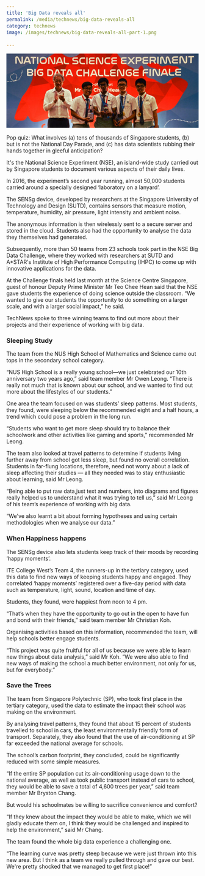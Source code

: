 ```yaml
---
title: 'Big Data reveals all'
permalink: /media/technews/big-data-reveals-all
category: technews
image: /images/technews/big-data-reveals-all-part-1.png

---
```



![Big Data reveals all](/images/technews/big-data-reveals-all-part-1.png)

Pop quiz: What involves (a) tens of thousands of Singapore students, (b) but is not the National Day Parade, and (c) has data scientists rubbing their hands together in gleeful anticipation? 

It's the National Science Experiment (NSE), an island-wide study carried out by Singapore students to document various aspects of their daily lives.

In 2016, the experiment’s second year running, almost 50,000 students carried around a specially designed ‘laboratory on a lanyard’. 

The SENSg device, developed by researchers at the Singapore University of Technology and Design (SUTD), contains sensors that measure motion, temperature, humidity, air pressure, light intensity and ambient noise.

The anonymous information is then wirelessly sent to a secure server and stored in the cloud. Students also had the opportunity to analyse the data they themselves had generated.

Subsequently, more than 50 teams from 23 schools took part in the NSE Big Data Challenge, where they worked with researchers at SUTD and A*STAR's Institute of High Performance Computing (IHPC) to come up with innovative applications for the data.

At the Challenge finals held last month at the Science Centre Singapore, guest of honour Deputy Prime Minister Mr Teo Chee Hean said that the NSE gave students the experience of doing science outside the classroom. “We wanted to give our students the opportunity to do something on a larger scale, and with a larger social impact,” he said.  

TechNews spoke to three winning teams to find out more about their projects and their experience of working with big data.

### **Sleeping Study**
The team from the NUS High School of Mathematics and Science came out tops in the secondary school category.

“NUS High School is a really young school—we just celebrated our 10th anniversary two years ago,” said team member Mr Owen Leong. “There is really not much that is known about our school, and we wanted to find out more about the lifestyles of our students.”

One area the team focused on was students’ sleep patterns. Most students, they found, were sleeping below the recommended eight and a half hours, a trend which could pose a problem in the long run.

“Students who want to get more sleep should try to balance their schoolwork and other activities like gaming and sports,” recommended Mr Leong.

The team also looked at travel patterns to determine if students living further away from school got less sleep, but found no overall correlation. Students in far-flung locations, therefore, need not worry about a lack of sleep affecting their studies — all they needed was to stay enthusiastic about learning, said Mr Leong.  

“Being able to put raw data,just text and numbers, into diagrams and figures really helped us to understand what it was trying to tell us,” said Mr Leong of his team’s experience of working with big data.

“We've also learnt a bit about forming hypotheses and using certain methodologies when we analyse our data.”

### **When Happiness happens**
The SENSg device also lets students keep track of their moods by recording ‘happy moments’.

ITE College West’s Team 4, the runners-up in the tertiary category, used this data to find new ways of keeping students happy and engaged. They correlated ‘happy moments’ registered over a five-day period with data such as temperature, light, sound, location and time of day.

Students, they found, were happiest from noon to 4 pm.

“That’s when they have the opportunity to go out in the open to have fun and bond with their friends,” said team member Mr Christian Koh.

Organising activities based on this information, recommended the team, will help schools better engage students.

“This project was quite fruitful for all of us because we were able to learn new things about data analysis,” said Mr Koh. “We were also able to find new ways of making the school a much better environment, not only for us, but for everybody.”

### **Save the Trees**
The team from Singapore Polytechnic (SP), who took first place in the tertiary category, used the data to estimate the impact their school was making on the environment.

By analysing travel patterns, they found that about 15 percent of students travelled to school in cars, the least environmentally friendly form of transport. Separately, they also found that the use of air-conditioning at SP far exceeded the national average for schools.

The school’s carbon footprint, they concluded, could be significantly reduced with some simple measures.

“If the entire SP population cut its air-conditioning usage down to the national average, as well as took public transport instead of cars to school, they would be able to save a total of 4,600 trees per year,” said team member Mr Bryston Chang.

But would his schoolmates be willing to sacrifice convenience and comfort?

“If they knew about the impact they would be able to make, which we will gladly educate them on, I think they would be challenged and inspired to help the environment,” said Mr Chang.  

The team found the whole big data experience a challenging one.

“The learning curve was pretty steep because we were just thrown into this new area. But I think as a team we really pulled through and gave our best. We're pretty shocked that we managed to get first place!”
